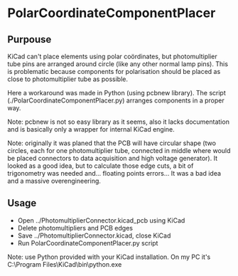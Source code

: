 # PolarCoordinateComponentPlacer

## Purpouse

KiCad can't place elements using polar coördinates, but photomultiplier tube pins are arranged around circle (like any other normal lamp pins). This is problematic because components for polarisation should be placed as close to photomultiplier  tube as possible.

Here a workaround was made in Python (using pcbnew library). The script (./PolarCoordinateComponentPlacer.py) arranges components in a proper way.

Note: pcbnew is not so easy library as it seems, also it lacks documentation and is basically only a wrapper for internal KiCad engine.

Note: originally it was planed that the PCB will have circular shape (two circles, each for one photomultiplier tube, connected in middle where would be placed connectors to data acquisition and high voltage generator). It looked as a good idea, but to calculate those edge cuts, a bit of trigonometry was needed and... floating points errors... It was a bad idea and a massive overengineering.

## Usage

- Open ../PhotomultiplierConnector.kicad_pcb using KiCad
- Delete photomultipliers and PCB edges
- Save ../PhotomultiplierConnector.kicad, close KiCad
- Run PolarCoordinateComponentPlacer.py script

Note: use Python provided with your KiCad installation. On my PC it's C:\Program Files\KiCad\bin\python.exe
